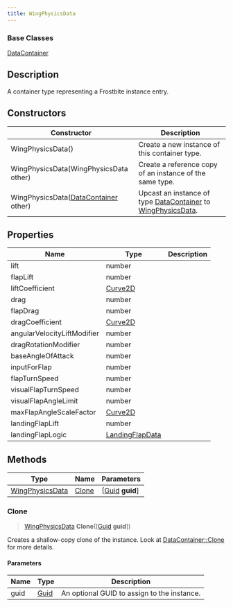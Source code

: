```yaml
---
title: WingPhysicsData
---
```

### Base Classes

[DataContainer](/vext/ref/shared/class/datacontainer)

## Description

A container type representing a Frostbite instance entry.

## Constructors

| Constructor                                                                | Description                                                                                                           |
| -------------------------------------------------------------------------- | --------------------------------------------------------------------------------------------------------------------- |
| WingPhysicsData()                                                          | Create a new instance of this container type.                                                                         |
| WingPhysicsData(WingPhysicsData other)                                     | Create a reference copy of an instance of the same type.                                                              |
| WingPhysicsData([DataContainer](/vext/ref/shared/class/datacontainer) other) | Upcast an instance of type [DataContainer](/vext/ref/shared/class/datacontainer) to [WingPhysicsData](WingPhysicsData). |

## Properties

| Name                        | Type                               | Description |
| --------------------------- | ---------------------------------- | ----------- |
| lift                        | number                             |             |
| flapLift                    | number                             |             |
| liftCoefficient             | [Curve2D](Curve2D)                 |             |
| drag                        | number                             |             |
| flapDrag                    | number                             |             |
| dragCoefficient             | [Curve2D](Curve2D)                 |             |
| angularVelocityLiftModifier | number                             |             |
| dragRotationModifier        | number                             |             |
| baseAngleOfAttack           | number                             |             |
| inputForFlap                | number                             |             |
| flapTurnSpeed               | number                             |             |
| visualFlapTurnSpeed         | number                             |             |
| visualFlapAngleLimit        | number                             |             |
| maxFlapAngleScaleFactor     | [Curve2D](Curve2D)                 |             |
| landingFlapLift             | number                             |             |
| landingFlapLogic            | [LandingFlapData](LandingFlapData) |             |

## Methods

| Type                               | Name            | Parameters                                     |
| ---------------------------------- | --------------- | ---------------------------------------------- |
| [WingPhysicsData](WingPhysicsData) | [Clone](#clone) | \[[Guid](/vext/ref/shared/class/guid) **guid**\] |

### Clone

> [WingPhysicsData](WingPhysicsData) **Clone**(\[[Guid](/vext/ref/shared/class/guid) **guid**\])

Creates a shallow-copy clone of the instance. Look at [DataContainer::Clone](/vext/ref/shared/class/datacontainer#clone) for more details.

#### Parameters

| Name | Type         | Description                                 |
| ---- | ------------ | ------------------------------------------- |
| guid | [Guid](Guid) | An optional GUID to assign to the instance. |
